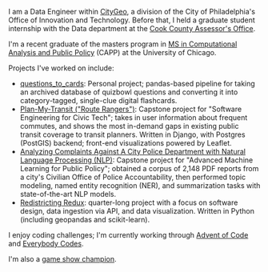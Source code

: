 I am a Data Engineer within <a href=https://www.phila.gov/departments/office-of-innovation-and-technology/citygeo/>CityGeo</a>, a division of the City of Philadelphia's Office of Innovation and Technology. Before that, I held a graduate student internship with the Data department at the <a href=https://www.cookcountyassessor.com>Cook County Assessor's Office</a>. 

I'm a recent graduate of the masters program in <a href=https://capp.cs.uchicago.edu>MS in Computational Analysis and Public Policy</a> (CAPP) at the University of Chicago. 

Projects I've worked on include:
<ul>
  <li><a href=https://github.com/mbjackson-capp/questions_to_cards>questions_to_cards</a>: Personal project; pandas-based pipeline for taking an archived database of quizbowl questions and converting it into category-tagged, single-clue digital flashcards.
  <li><a href=https://github.com/uchicago-capp-30320/RouteRangers>Plan-My-Transit ("Route Rangers")</a>: Capstone project for "Software Engineering for Civic Tech"; takes in user information about frequent commutes, and shows the most in-demand gaps in existing public transit coverage to transit planners. Written in Django, with Postgres (PostGIS) backend; front-end visualizations powered by Leaflet.</li> 
  <li><a href=https://github.com/FedericoDM/NLP-Police-Complaints>Analyzing Complaints Against A City Police Department with Natural Language Processing (NLP)</a>: Capstone project for "Advanced Machine Learning for Public Policy"; obtained a corpus of 2,148 PDF reports from a city's Civilian Office of Police Accountability, then performed topic modeling, named entity recognition (NER), and summarization tasks with state-of-the-art NLP models.</li>
  <li><a href=https://github.com/uchicago-capp122-winter23/30122-project-redistricting-redux>Redistricting Redux</a>: quarter-long project with a focus on software design, data ingestion via API, and data visualization. Written in Python (including geopandas and scikit-learn).</li>
</ul>

I enjoy coding challenges; I'm currently working through <a href=https://github.com/mbjackson-capp/adventofcode>Advent of Code</a> and <a href=https://github.com/mbjackson-capp/everybodycodes>Everybody Codes</a>.

I'm also a <a href="https://j-archive.com/showplayer.php?player_id=10171&highlight=matt+jackson">game show champion</a>.
